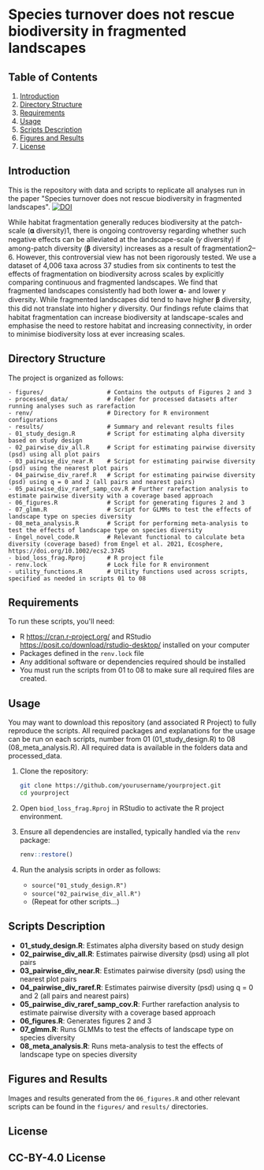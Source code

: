 
# Species turnover does not rescue biodiversity in fragmented landscapes 

## Table of Contents

1. [Introduction](#introduction)
2. [Directory Structure](#directory-structure)
3. [Requirements](#requirements)
4. [Usage](#usage)
5. [Scripts Description](#scripts-description)
6. [Figures and Results](#figures-and-results)
7. [License](#license)

## Introduction

This is the repository with data and scripts to replicate all analyses run in the paper "Species turnover does not rescue biodiversity in fragmented landscapes". [![DOI](https://zenodo.org/badge/874486354.svg)](https://doi.org/10.5281/zenodo.14885580)


While habitat fragmentation generally reduces biodiversity at the patch-scale (𝛂 diversity)1, there is ongoing controversy regarding whether such negative effects can be alleviated at the landscape-scale (𝛾 diversity) if among-patch diversity (𝛃 diversity) increases as a result of fragmentation2–6. However, this controversial view has not been rigorously tested. We use a dataset of 4,006 taxa across 37 studies from six continents to test the effects of fragmentation on biodiversity across scales by explicitly comparing continuous and fragmented landscapes. We find that fragmented landscapes consistently had both lower 𝛂- and lower 𝛾 diversity. While fragmented landscapes did tend to have higher 𝛃 diversity, this did not translate into higher 𝛾 diversity. Our findings refute claims that habitat fragmentation can increase biodiversity at landscape-scales and emphasise the need to restore habitat and increasing connectivity, in order to minimise biodiversity loss at ever increasing scales.

## Directory Structure

The project is organized as follows:

```
- figures/                  # Contains the outputs of Figures 2 and 3
- processed_data/           # Folder for processed datasets after running analyses such as rarefaction
- renv/                     # Directory for R environment configurations
- results/                  # Summary and relevant results files
- 01_study_design.R         # Script for estimating alpha diversity based on study design
- 02_pairwise_div_all.R     # Script for estimating pairwise diversity (psd) using all plot pairs
- 03_pairwise_div_near.R    # Script for estimating pairwise diversity (psd) using the nearest plot pairs
- 04_pairwise_div_raref.R   # Script for estimating pairwise diversity (psd) using q = 0 and 2 (all pairs and nearest pairs)
- 05_pairwise_div_raref_samp_cov.R # Further rarefaction analysis to estimate pairwise diversity with a coverage based approach
- 06_figures.R              # Script for generating figures 2 and 3
- 07_glmm.R                 # Script for GLMMs to test the effects of landscape type on species diversity
- 08_meta_analysis.R        # Script for performing meta-analysis to test the effects of landscape type on species diversity
- Engel_novel_code.R        # Relevant functional to calculate beta diversity (coverage based) from Engel et al. 2021, Ecosphere, https://doi.org/10.1002/ecs2.3745
- biod_loss_frag.Rproj      # R project file 
- renv.lock                 # Lock file for R environment
- utility_functions.R       # Utility functions used across scripts, specified as needed in scripts 01 to 08
```

## Requirements

To run these scripts, you'll need:

- R <https://cran.r-project.org/> and RStudio <https://posit.co/download/rstudio-desktop/> installed on your computer
- Packages defined in the `renv.lock` file
- Any additional software or dependencies required should be installed
- You must run the scripts from 01 to 08 to make sure all required files are created.

## Usage

You may want to download this repository (and associated R Project) to fully reproduce the scripts. All required packages and explanations for the usage can be run on each scripts, number from 01 (01_study_design.R) to 08 (08_meta_analysis.R). All required data is available in the folders data and processed_data. 

1. Clone the repository:

   ```bash
   git clone https://github.com/yourusername/yourproject.git
   cd yourproject
   ```

2. Open `biod_loss_frag.Rproj` in RStudio to activate the R project environment.

3. Ensure all dependencies are installed, typically handled via the `renv` package:

   ```R
   renv::restore()
   ```

4. Run the analysis scripts in order as follows:

   - `source("01_study_design.R")`
   - `source("02_pairwise_div_all.R")`
   - (Repeat for other scripts...)

## Scripts Description

- **01_study_design.R**: Estimates alpha diversity based on study design
- **02_pairwise_div_all.R**: Estimates pairwise diversity (psd) using all plot pairs
- **03_pairwise_div_near.R**: Estimates pairwise diversity (psd) using the nearest plot pairs
- **04_pairwise_div_raref.R**: Estimates pairwise diversity (psd) using q = 0 and 2 (all pairs and nearest pairs)
- **05_pairwise_div_raref_samp_cov.R**: Further rarefaction analysis to estimate pairwise diversity with a coverage based approach
- **06_figures.R**: Generates figures 2 and 3
- **07_glmm.R**: Runs GLMMs to test the effects of landscape type on species diversity
- **08_meta_analysis.R**: Runs meta-analysis to test the effects of landscape type on species diversity

## Figures and Results

Images and results generated from the `06_figures.R` and other relevant scripts can be found in the `figures/` and `results/` directories.

## License

CC-BY-4.0 License
---
